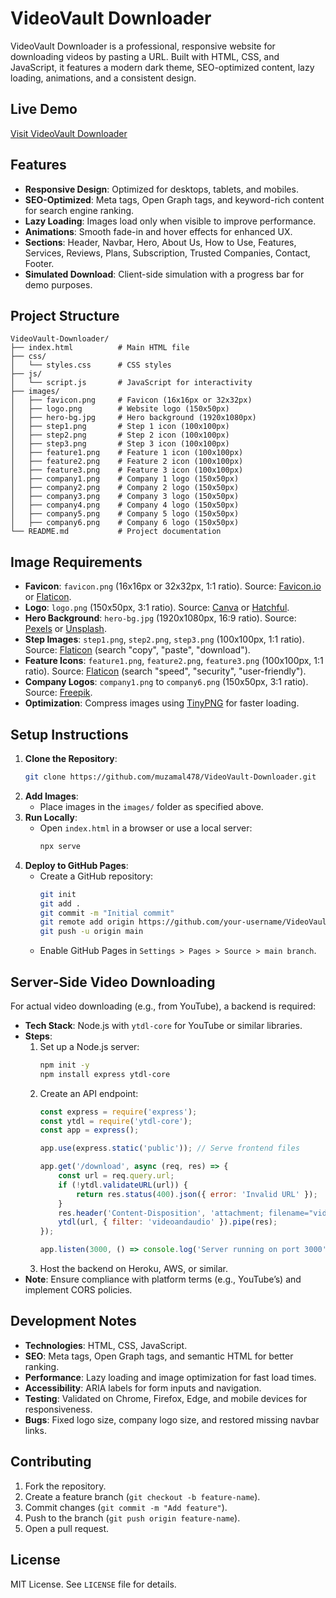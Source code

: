 # VideoVault Downloader

VideoVault Downloader is a professional, responsive website for downloading videos by pasting a URL. Built with HTML, CSS, and JavaScript, it features a modern dark theme, SEO-optimized content, lazy loading, animations, and a consistent design.

## Live Demo
[Visit VideoVault Downloader](https://muzamal478.github.io/VideoVault-Downloader)

## Features
- **Responsive Design**: Optimized for desktops, tablets, and mobiles.
- **SEO-Optimized**: Meta tags, Open Graph tags, and keyword-rich content for search engine ranking.
- **Lazy Loading**: Images load only when visible to improve performance.
- **Animations**: Smooth fade-in and hover effects for enhanced UX.
- **Sections**: Header, Navbar, Hero, About Us, How to Use, Features, Services, Reviews, Plans, Subscription, Trusted Companies, Contact, Footer.
- **Simulated Download**: Client-side simulation with a progress bar for demo purposes.

## Project Structure
```
VideoVault-Downloader/
├── index.html          # Main HTML file
├── css/
│   └── styles.css      # CSS styles
├── js/
│   └── script.js       # JavaScript for interactivity
├── images/
│   ├── favicon.png     # Favicon (16x16px or 32x32px)
│   ├── logo.png        # Website logo (150x50px)
│   ├── hero-bg.jpg     # Hero background (1920x1080px)
│   ├── step1.png       # Step 1 icon (100x100px)
│   ├── step2.png       # Step 2 icon (100x100px)
│   ├── step3.png       # Step 3 icon (100x100px)
│   ├── feature1.png    # Feature 1 icon (100x100px)
│   ├── feature2.png    # Feature 2 icon (100x100px)
│   ├── feature3.png    # Feature 3 icon (100x100px)
│   ├── company1.png    # Company 1 logo (150x50px)
│   ├── company2.png    # Company 2 logo (150x50px)
│   ├── company3.png    # Company 3 logo (150x50px)
│   ├── company4.png    # Company 4 logo (150x50px)
│   ├── company5.png    # Company 5 logo (150x50px)
│   ├── company6.png    # Company 6 logo (150x50px)
└── README.md           # Project documentation
```

## Image Requirements
- **Favicon**: `favicon.png` (16x16px or 32x32px, 1:1 ratio). Source: [Favicon.io](https://favicon.io/) or [Flaticon](https://www.flaticon.com/).
- **Logo**: `logo.png` (150x50px, 3:1 ratio). Source: [Canva](https://www.canva.com/create/logos/) or [Hatchful](https://www.shopify.com/tools/logo-maker).
- **Hero Background**: `hero-bg.jpg` (1920x1080px, 16:9 ratio). Source: [Pexels](https://www.pexels.com/search/technology/) or [Unsplash](https://unsplash.com/s/photos/technology).
- **Step Images**: `step1.png`, `step2.png`, `step3.png` (100x100px, 1:1 ratio). Source: [Flaticon](https://www.flaticon.com/) (search "copy", "paste", "download").
- **Feature Icons**: `feature1.png`, `feature2.png`, `feature3.png` (100x100px, 1:1 ratio). Source: [Flaticon](https://www.flaticon.com/) (search "speed", "security", "user-friendly").
- **Company Logos**: `company1.png` to `company6.png` (150x50px, 3:1 ratio). Source: [Freepik](https://www.freepik.com/free-photos-vectors/logo).
- **Optimization**: Compress images using [TinyPNG](https://tinypng.com/) for faster loading.

## Setup Instructions
1. **Clone the Repository**:
   ```bash
   git clone https://github.com/muzamal478/VideoVault-Downloader.git
   ```
2. **Add Images**:
   - Place images in the `images/` folder as specified above.
3. **Run Locally**:
   - Open `index.html` in a browser or use a local server:
     ```bash
     npx serve
     ```
4. **Deploy to GitHub Pages**:
   - Create a GitHub repository:
     ```bash
     git init
     git add .
     git commit -m "Initial commit"
     git remote add origin https://github.com/your-username/VideoVault-Downloader.git
     git push -u origin main
     ```
   - Enable GitHub Pages in `Settings > Pages > Source > main branch`.

## Server-Side Video Downloading
For actual video downloading (e.g., from YouTube), a backend is required:
- **Tech Stack**: Node.js with `ytdl-core` for YouTube or similar libraries.
- **Steps**:
  1. Set up a Node.js server:
     ```bash
     npm init -y
     npm install express ytdl-core
     ```
  2. Create an API endpoint:
     ```javascript
     const express = require('express');
     const ytdl = require('ytdl-core');
     const app = express();

     app.use(express.static('public')); // Serve frontend files

     app.get('/download', async (req, res) => {
         const url = req.query.url;
         if (!ytdl.validateURL(url)) {
             return res.status(400).json({ error: 'Invalid URL' });
         }
         res.header('Content-Disposition', 'attachment; filename="video.mp4"');
         ytdl(url, { filter: 'videoandaudio' }).pipe(res);
     });

     app.listen(3000, () => console.log('Server running on port 3000'));
     ```
  3. Host the backend on Heroku, AWS, or similar.
- **Note**: Ensure compliance with platform terms (e.g., YouTube’s) and implement CORS policies.

## Development Notes
- **Technologies**: HTML, CSS, JavaScript.
- **SEO**: Meta tags, Open Graph tags, and semantic HTML for better ranking.
- **Performance**: Lazy loading and image optimization for fast load times.
- **Accessibility**: ARIA labels for form inputs and navigation.
- **Testing**: Validated on Chrome, Firefox, Edge, and mobile devices for responsiveness.
- **Bugs**: Fixed logo size, company logo size, and restored missing navbar links.

## Contributing
1. Fork the repository.
2. Create a feature branch (`git checkout -b feature-name`).
3. Commit changes (`git commit -m "Add feature"`).
4. Push to the branch (`git push origin feature-name`).
5. Open a pull request.

## License
MIT License. See `LICENSE` file for details.
